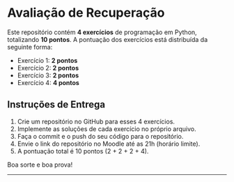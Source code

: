 # Avaliação de Recuperação

Este repositório contém **4 exercícios** de programação em Python, totalizando **10 pontos**. A pontuação dos exercícios está distribuída da seguinte forma:
- Exercício 1: **2 pontos**
- Exercício 2: **2 pontos**
- Exercício 3: **2 pontos**
- Exercício 4: **4 pontos**

## Instruções de Entrega

1. Crie um repositório no GitHub para esses 4 exercícios.
2. Implemente as soluções de cada exercício no próprio arquivo.
3. Faça o commit e o push do seu código para o repositório.
4. Envie o link do repositório no Moodle até as 21h (horário limite).
5. A pontuação total é 10 pontos (2 + 2 + 2 + 4).


Boa sorte e boa prova!

---
